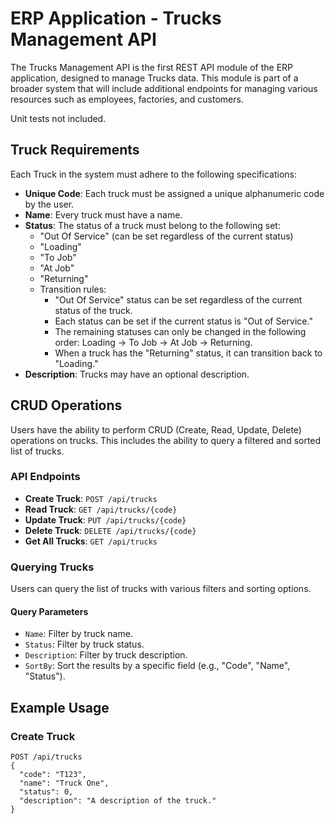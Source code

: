 # ERP Application - Trucks Management API

The Trucks Management API is the first REST API module of the ERP application, designed to manage Trucks data. This module is part of a broader system that will include additional endpoints for managing various resources such as employees, factories, and customers.

Unit tests not included.

## Truck Requirements

Each Truck in the system must adhere to the following specifications:

- **Unique Code**: Each truck must be assigned a unique alphanumeric code by the user.
- **Name**: Every truck must have a name.
- **Status**: The status of a truck must belong to the following set:
  - "Out Of Service" (can be set regardless of the current status)
  - "Loading"
  - "To Job"
  - "At Job"
  - "Returning"
  - Transition rules:
    - "Out Of Service" status can be set regardless of the current status of the truck.
    - Each status can be set if the current status is "Out of Service."
    - The remaining statuses can only be changed in the following order: Loading -> To Job -> At Job -> Returning.
    - When a truck has the "Returning" status, it can transition back to "Loading."
- **Description**: Trucks may have an optional description.

## CRUD Operations

Users have the ability to perform CRUD (Create, Read, Update, Delete) operations on trucks. This includes the ability to query a filtered and sorted list of trucks.

### API Endpoints

- **Create Truck**: `POST /api/trucks`
- **Read Truck**: `GET /api/trucks/{code}`
- **Update Truck**: `PUT /api/trucks/{code}`
- **Delete Truck**: `DELETE /api/trucks/{code}`
- **Get All Trucks**: `GET /api/trucks`

### Querying Trucks

Users can query the list of trucks with various filters and sorting options.

#### Query Parameters

- `Name`: Filter by truck name.
- `Status`: Filter by truck status.
- `Description`: Filter by truck description.
- `SortBy`: Sort the results by a specific field (e.g., "Code", "Name", "Status").

## Example Usage

### Create Truck

```http
POST /api/trucks
{
  "code": "T123",
  "name": "Truck One",
  "status": 0,
  "description": "A description of the truck."
}
